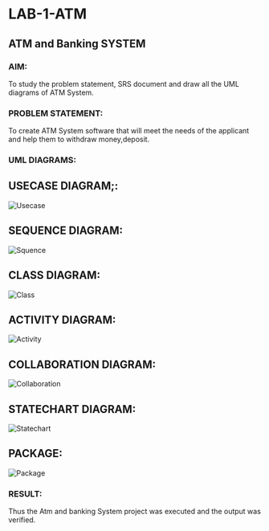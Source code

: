 # LAB-1-ATM
## ATM and Banking SYSTEM
### AIM: 
To study the problem statement, SRS document and draw all the UML diagrams of ATM
System.
### PROBLEM STATEMENT:
To create ATM System software that will meet the needs of the applicant and help them
to withdraw money,deposit.
### UML DIAGRAMS:
## USECASE DIAGRAM;:
![Usecase](https://github.com/balar2004/LAB-1-ATM/assets/118791778/4300e274-dc24-422c-abc0-0aced16e8fb9)
## SEQUENCE DIAGRAM:
![Squence](https://github.com/balar2004/LAB-1-ATM/assets/118791778/3c4afb32-5f3e-47db-a73b-f6433652eca5)
## CLASS DIAGRAM:
![Class](https://github.com/balar2004/LAB-1-ATM/assets/118791778/c4e72fca-3fd2-4801-8c21-a4704fb28317)
## ACTIVITY DIAGRAM:
![Activity](https://github.com/balar2004/LAB-1-ATM/assets/118791778/f7ce3c1b-4bad-4cd3-a93f-324f0d62e602)
## COLLABORATION DIAGRAM:
![Collaboration](https://github.com/balar2004/LAB-1-ATM/assets/118791778/5a80272e-86dc-4464-9f54-23cab54a56e6)
## STATECHART DIAGRAM:
![Statechart](https://github.com/balar2004/LAB-1-ATM/assets/118791778/c28ce99a-3829-48ef-8c9e-c196c45a0430)
## PACKAGE:
![Package](https://github.com/balar2004/LAB-1-ATM/assets/118791778/3e45f9a1-4924-464a-bf00-5f274b893f32)
### RESULT: 
Thus the Atm and banking System project was executed and the output was verified.
